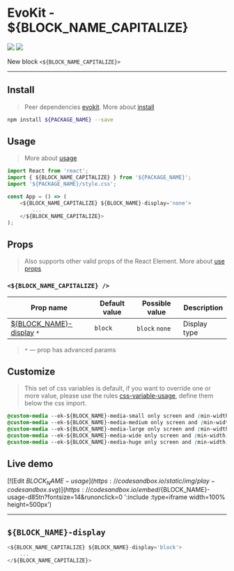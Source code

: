 [evokit]: /packages/evokit/
[CHANGELOG]: /packages/${PACKAGE_NAME}/CHANGELOG.md

[css-variable-usage]: //w3schools.com/css/css3_variables.asp

[installation]: /docs/getting-started/installation.md
[quik-start]: /docs/getting-started/quick-start.md
[use-props]: /docs/getting-started/props.md

[${BLOCK_NAME}-display]: #${BLOCK_NAME}-display


# EvoKit - ${BLOCK_NAME_CAPITALIZE}

[![](https://img.shields.io/npm/v/${PACKAGE_NAME}.svg)](https://www.npmjs.com/package/${PACKAGE_NAME})
[![](https://img.shields.io/badge/page-CHANGELOG-42b983)][CHANGELOG]

<!--
[![npm peer dependency version](https://img.shields.io/npm/dependency-version/${PACKAGE_NAME}/peer/evokit)](https://www.npmjs.com/package/evokit)
-->

New block `<${BLOCK_NAME_CAPITALIZE}>`

---

## Install

> Peer dependencies [evokit]. More about [install][installation]

```bash
npm install ${PACKAGE_NAME} --save
```

## Usage

> More about [usage][quik-start]

```jsx
import React from 'react';
import { ${BLOCK_NAME_CAPITALIZE} } from '${PACKAGE_NAME}';
import '${PACKAGE_NAME}/style.css';

const App = () => (
    <${BLOCK_NAME_CAPITALIZE} ${BLOCK_NAME}-display='none'>
        ...
    </${BLOCK_NAME_CAPITALIZE}>
);
```

## Props

> Also supports other valid props of the React Element. More about [use props][use-props]

### `<${BLOCK_NAME_CAPITALIZE} />`

| Prop name          | Default value    | Possible value | Description  |
|--------------------|------------------|----------------|--------------|
| [${BLOCK_NAME}-display] `*` | `block`          | `block` `none` | Display type |


> `*` — prop has advanced params

## Customize

> This set of css variables is default, if you want to override one or more value, please use the rules [css-variable-usage], define them below the css import.

```css
@custom-media --ek-${BLOCK_NAME}-media-small only screen and (min-width: 480px);
@custom-media --ek-${BLOCK_NAME}-media-medium only screen and (min-width: 768px);
@custom-media --ek-${BLOCK_NAME}-media-large only screen and (min-width: 960px);
@custom-media --ek-${BLOCK_NAME}-media-wide only screen and (min-width: 1200px);
@custom-media --ek-${BLOCK_NAME}-media-huge only screen and (min-width: 1400px);
```

## Live demo

[![Edit ${BLOCK_NAME}-usage](https://codesandbox.io/static/img/play-codesandbox.svg)](https://codesandbox.io/embed/${BLOCK_NAME}-usage-d85tn?fontsize=14&runonclick=0 ':include :type=iframe width=100% height=500px')

---

## `${BLOCK_NAME}-display`

```jsx
<${BLOCK_NAME_CAPITALIZE} ${BLOCK_NAME}-display='block'>
    ...
</${BLOCK_NAME_CAPITALIZE}>
```
